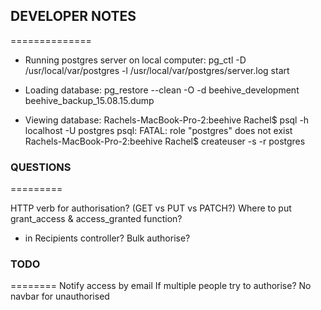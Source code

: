## DEVELOPER NOTES
==============

- Running postgres server on local computer: 
pg_ctl -D /usr/local/var/postgres -l /usr/local/var/postgres/server.log start

- Loading database:
pg_restore --clean -O -d beehive_development beehive_backup_15.08.15.dump

- Viewing database:
Rachels-MacBook-Pro-2:beehive Rachel$ psql -h localhost -U postgres
psql: FATAL:  role "postgres" does not exist
Rachels-MacBook-Pro-2:beehive Rachel$ createuser -s -r postgres

### QUESTIONS
=========

HTTP verb for authorisation? (GET vs PUT vs PATCH?)
Where to put grant_access & access_granted function? 
  - in Recipients controller? 
Bulk authorise?


### TODO
========
Notify access by email
If multiple people try to authorise? 
No navbar for unauthorised
